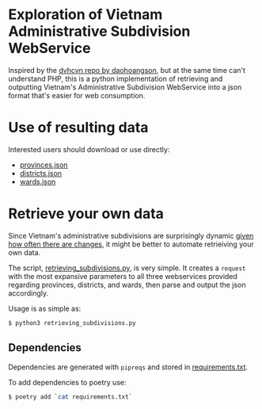 # Exploration of Vietnam Administrative Subdivision WebService

Inspired by the [dvhcvn repo by daohoangson](https://github.com/daohoangson/dvhcvn), but at the same time can't understand PHP, this is a python implementation of retrieving and outputting Vietnam's Administrative Subdivision WebService into a json format that's easier for web consumption.

# Use of resulting data
Interested users should download or use directly:

- [provinces.json](provinces.json)
- [districts.json](districts.json)
- [wards.json](wards.json)

# Retrieve your own data
Since Vietnam's administrative subdivisions are surprisingly dynamic [given how often there are changes](https://danhmuchanhchinh.gso.gov.vn/NghiDinh.aspx), it might be better to automate retrieiving your own data.

The script, [retrieving_subdivisions.py](retrieving_subdivisions.py), is very simple. It creates a `request` with the most expansive parameters to all three webservices provided regarding provinces, districts, and wards, then parse and output the json accordingly.

Usage is as simple as:

```bash
$ python3 retrieving_subdivisions.py
```

## Dependencies
Dependencies are generated with `pipreqs` and stored in [requirements.txt](requirements.txt).

To add dependencies to poetry use:

```bash
$ poetry add `cat requirements.txt`
```
